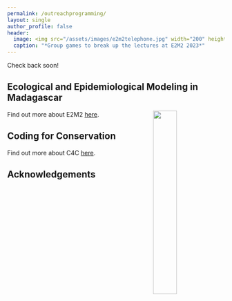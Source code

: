 ```yaml
---
permalink: /outreachprogramming/
layout: single
author_profile: false
header:
  image: <img src="/assets/images/e2m2telephone.jpg" width="200" height="200" />
  caption: "*Group games to break up the lectures at E2M2 2023*"
---
```


Check back soon!

## Ecological and Epidemiological Modeling in Madagascar


<img align="right" width="33%" margin-left="20px" src="/assets/images/aboutme1.jpg">


Find out more about E2M2 [here](https://e2m2.org/).


## Coding for Conservation

Find out more about C4C [here](https://coding4conservation.org/).

## Acknowledgements